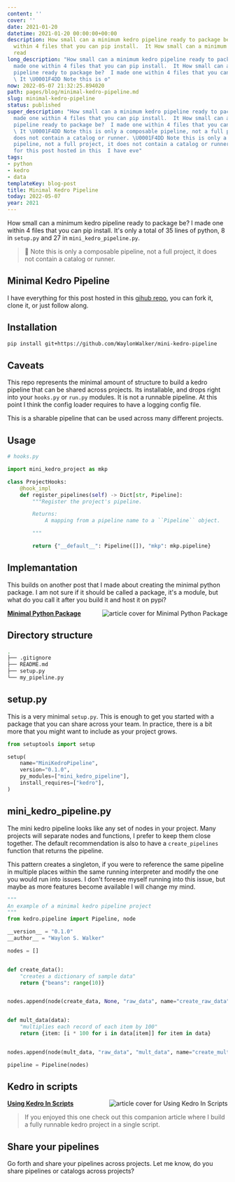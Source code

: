 ```yaml
---
content: ''
cover: ''
date: 2021-01-20
datetime: 2021-01-20 00:00:00+00:00
description: How small can a minimum kedro pipeline ready to package be?  I made one
  within 4 files that you can pip install.  It How small can a minimum kedro pipeline
  read
long_description: "How small can a minimum kedro pipeline ready to package be?  I
  made one within 4 files that you can pip install.  It How small can a minimum kedro
  pipeline ready to package be?  I made one within 4 files that you can pip install.
  \ It \U0001F4DD Note this is o"
now: 2022-05-07 21:32:25.894020
path: pages/blog/minimal-kedro-pipeline.md
slug: minimal-kedro-pipeline
status: published
super_description: "How small can a minimum kedro pipeline ready to package be?  I
  made one within 4 files that you can pip install.  It How small can a minimum kedro
  pipeline ready to package be?  I made one within 4 files that you can pip install.
  \ It \U0001F4DD Note this is only a composable pipeline, not a full project, it
  does not contain a catalog or runner. \U0001F4DD Note this is only a composable
  pipeline, not a full project, it does not contain a catalog or runner. I have everything
  for this post hosted in this  I have eve"
tags:
- python
- kedro
- data
templateKey: blog-post
title: Minimal Kedro Pipeline
today: 2022-05-07
year: 2021
---
```


How small can a minimum kedro pipeline ready to package be?  I made one within 4 files that you can pip install.  It's only a total of 35 lines of python, 8 in `setup.py` and 27 in `mini_kedro_pipeline.py`.

> 📝 Note this is only a composable pipeline, not a full project, it does not contain a catalog or runner.

## Minimal Kedro Pipeline

I have everything for this post hosted in this [gihub repo](https://github.com/WaylonWalker/mini-kedro-pipeline), you can fork it, clone it, or just follow along.

## Installation

``` bash
pip install git+https://github.com/WaylonWalker/mini-kedro-pipeline
```

## Caveats

This repo represents the minimal amount of structure to build a kedro pipeline that can be shared across projects.  Its installable, and drops right into your `hooks.py` or `run.py` modules.  It is not a runnable pipeline.  At this point
I think the config loader requires to have a logging config file.

This is a sharable pipeline that can be used across many different projects.

## Usage

``` python
# hooks.py

import mini_kedro_project as mkp

class ProjectHooks:
    @hook_impl
    def register_pipelines(self) -> Dict[str, Pipeline]:
        """Register the project's pipeline.

        Returns:
            A mapping from a pipeline name to a ``Pipeline`` object.

        """

        return {"__default__": Pipeline([]), "mkp": mkp.pipeline}
```

## Implemantation

This builds on another post that I made about creating the minimal python package.  I am not sure if it should be called a package, it's a module, but what do you call it after you build it and host it on pypi?


  <div class="onelinelink-wrapper">
      <a class="onelinelink" href="https://waylonwalker.com/minimal-python-package/">
          <img style="float: right;" align='right' src="https://images.waylonwalker.com/minimal-python-package-og_250x140.png" alt="article cover for 
 Minimal Python Package
"/>
          <p><strong>
 Minimal Python Package
</strong></p>
      </a>
  </div>


## Directory structure

``` bash
.
├── .gitignore
├── README.md
├── setup.py
└── my_pipeline.py
```

## setup.py

This is a very minimal `setup.py`.  This is enough to get you started with a package that you can share across your team.  In practice, there is a bit more that you might want to include as your project grows.

``` python
from setuptools import setup

setup(
    name="MiniKedroPipeline",
    version="0.1.0",
    py_modules=["mini_kedro_pipeline"],
    install_requires=["kedro"],
)
```

## mini_kedro_pipeline.py

The mini kedro pipeline looks like any set of nodes in your project.  Many projects will separate nodes and functions, I prefer to keep them close together.  The default recommendation is also to have a `create_pipelines` function that returns the pipeline.

This pattern creates a singleton, if you were to reference the same pipeline in multiple places within the same running interpreter and modify the one you would run into issues.  I don't foresee myself running into this issue, but maybe as more features become available I will change my mind.

``` python
"""
An example of a minimal kedro pipeline project
"""
from kedro.pipeline import Pipeline, node

__version__ = "0.1.0"
__author__ = "Waylon S. Walker"

nodes = []


def create_data():
    "creates a dictionary of sample data"
    return {"beans": range(10)}


nodes.append(node(create_data, None, "raw_data", name="create_raw_data"))


def mult_data(data):
    "multiplies each record of each item by 100"
    return {item: [i * 100 for i in data[item]] for item in data}


nodes.append(node(mult_data, "raw_data", "mult_data", name="create_mult_data"))

pipeline = Pipeline(nodes)
```
## Kedro in scripts


  <div class="onelinelink-wrapper">
      <a class="onelinelink" href="https://waylonwalker.com/kedro-in-scripts/">
          <img style="float: right;" align='right' src="https://images.waylonwalker.com/kedro-in-scripts-og_250x140.png" alt="article cover for 
 Using Kedro In Scripts
"/>
          <p><strong>
 Using Kedro In Scripts
</strong></p>
      </a>
  </div>


> If you enjoyed this one check out this companion article where I build a fully runnable kedro project in a single script.

## Share your pipelines

Go forth and share your pipelines across projects.  Let me know, do you share pipelines or catalogs across projects?